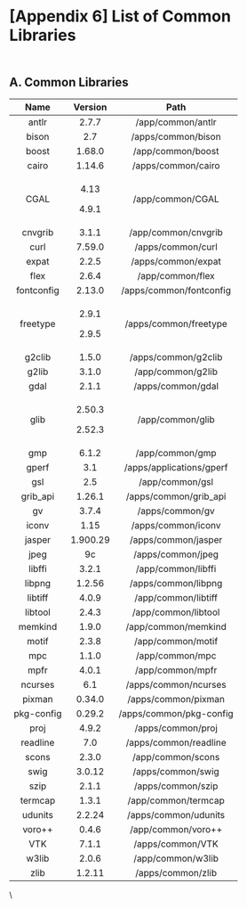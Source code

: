 # \[Appendix 6] List of Common Libraries

\
A.  Common Libraries
--------------------

|    Name    |           Version          |           Path           |
| :--------: | :------------------------: | :----------------------: |
|    antlr   |            2.7.7           |     /app/common/antlr    |
|    bison   |             2.7            |    /apps/common/bison    |
|    boost   |           1.68.0           |     /app/common/boost    |
|    cairo   |           1.14.6           |    /apps/common/cairo    |
|    CGAL    |   <p>4.13</p><p>4.9.1</p>  |     /app/common/CGAL     |
|   cnvgrib  |            3.1.1           |    /app/common/cnvgrib   |
|    curl    |           7.59.0           |     /apps/common/curl    |
|    expat   |            2.2.5           |    /apps/common/expat    |
|    flex    |            2.6.4           |     /app/common/flex     |
| fontconfig |           2.13.0           |  /apps/common/fontconfig |
|  freetype  |  <p>2.9.1</p><p>2.9.5</p>  |   /apps/common/freetype  |
|   g2clib   |            1.5.0           |    /apps/common/g2clib   |
|    g2lib   |            3.1.0           |     /app/common/g2lib    |
|    gdal    |            2.1.1           |     /apps/common/gdal    |
|    glib    | <p>2.50.3</p><p>2.52.3</p> |     /app/common/glib     |
|     gmp    |            6.1.2           |      /app/common/gmp     |
|    gperf   |             3.1            | /apps/applications/gperf |
|     gsl    |             2.5            |      /app/common/gsl     |
|  grib\_api |           1.26.1           |  /apps/common/grib\_api  |
|     gv     |            3.7.4           |      /apps/common/gv     |
|    iconv   |            1.15            |    /apps/common/iconv    |
|   jasper   |          1.900.29          |    /apps/common/jasper   |
|    jpeg    |             9c             |     /apps/common/jpeg    |
|   libffi   |            3.2.1           |    /app/common/libffi    |
|   libpng   |           1.2.56           |    /apps/common/libpng   |
|   libtiff  |            4.0.9           |    /app/common/libtiff   |
|   libtool  |            2.4.3           |    /app/common/libtool   |
|   memkind  |            1.9.0           |    /app/common/memkind   |
|    motif   |            2.3.8           |     /app/common/motif    |
|     mpc    |            1.1.0           |      /app/common/mpc     |
|    mpfr    |            4.0.1           |     /app/common/mpfr     |
|   ncurses  |             6.1            |   /apps/common/ncurses   |
|   pixman   |           0.34.0           |    /apps/common/pixman   |
| pkg-config |           0.29.2           |  /apps/common/pkg-config |
|    proj    |            4.9.2           |     /apps/common/proj    |
|  readline  |             7.0            |   /apps/common/readline  |
|    scons   |            2.3.0           |     /app/common/scons    |
|    swig    |           3.0.12           |     /apps/common/swig    |
|    szip    |            2.1.1           |     /apps/common/szip    |
|   termcap  |            1.3.1           |    /app/common/termcap   |
|   udunits  |           2.2.24           |   /apps/common/udunits   |
|   voro++   |            0.4.6           |    /app/common/voro++    |
|     VTK    |            7.1.1           |     /apps/common/VTK     |
|    w3lib   |            2.0.6           |     /app/common/w3lib    |
|    zlib    |           1.2.11           |     /apps/common/zlib    |

\
